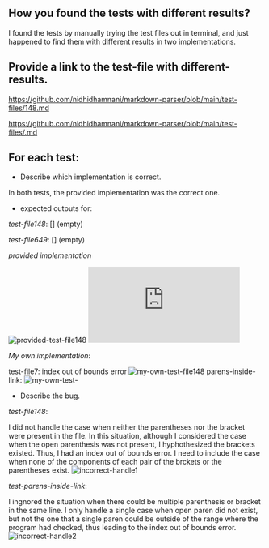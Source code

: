 ## How you found the tests with different results?
I found the tests by manually trying the test files out in terminal, and just happened to find them with different results in two implementations.

## Provide a link to the test-file with different-results.
https://github.com/nidhidhamnani/markdown-parser/blob/main/test-files/148.md

https://github.com/nidhidhamnani/markdown-parser/blob/main/test-files/.md

## For each test:
* Describe which implementation is correct.

In both tests, the provided implementation was the correct one. 

* expected outputs for: 

*test-file148*: 
[] (empty)

*test-file649*: 
[] (empty)

*provided implementation*


![provided-test-file148](https://user-images.githubusercontent.com/103146938/172986660-3748f945-5e0b-489e-abf1-4c11f6aec171.png)
![provided-test-649](https://github.com/nidhidhamnani/markdown-parser/blob/main/test-files/649.md)

*My own implementation*: 

test-file7: index out of bounds error
![my-own-test-file148](https://user-images.githubusercontent.com/103146938/172986741-3250a708-bab5-449c-a9a6-208953be1d49.png)
parens-inside-link: 
![my-own-test-]()

* Describe the bug.

*test-file148*:

I did not handle the case when neither the parentheses nor the bracket were present in the file. 
In this situation, although I considered the case when the open parenthesis was not present, I hyphothesized the brackets existed. 
Thus, I had an index out of bounds error. I need to include the case when none of the components of each pair of the brckets or the parentheses exist. 
![incorrect-handle1](https://user-images.githubusercontent.com/103146938/172040462-75347547-4bf7-4c81-826a-554bbecea267.png)


*test-parens-inside-link*: 

I ingnored the situation when there could be multiple parenthesis or bracket in the same line. I only handle a single case when open paren did 
not exist, but not the one that a single paren could be outside of the range where the program had checked, thus leading to the index out of bounds error. 
![incorrect-handle2](https://user-images.githubusercontent.com/103146938/172040686-d6341368-050c-4feb-a5ee-c74a79dc1263.png)
